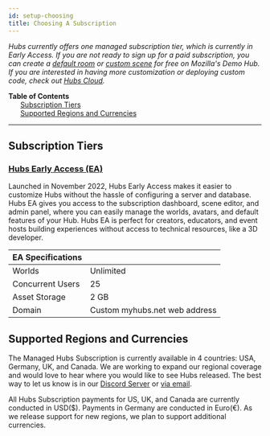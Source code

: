 ```yaml
---
id: setup-choosing
title: Choosing A Subscription
---
```


_Hubs currently offers one managed subscription tier, which is currently in Early Access. If you are not ready to sign up for a paid subscription, you can create a [default room](https://hubs.mozilla.com/) or [custom scene](https://hubs.mozilla.com/spoke) for free on Mozilla's Demo Hub. If you are interested in having more customization or deploying custom code, check out [Hubs Cloud](./hubs-cloud-intro.html)._

**Table of Contents**\
&nbsp;&nbsp;&nbsp;&nbsp;&nbsp;&nbsp;[Subscription Tiers](#subscription-tiers)\
&nbsp;&nbsp;&nbsp;&nbsp;&nbsp;&nbsp;[Supported Regions and Currencies](#supported-regions-and-currencies)

---

## Subscription Tiers

### [Hubs Early Access (EA)](https://hubs.mozilla.com/#subscribe)

Launched in November 2022, Hubs Early Access makes it easier to customize Hubs without the hassle of configuring a server and database. Hubs EA gives you access to the subscription dashboard, scene editor, and admin panel, where you can easily manage the worlds, avatars, and default features of your Hub. Hubs EA is perfect for creators, educators, and event hosts building experiences without access to technical resources, like a 3D developer.

| EA Specifications |                               |
| ----------------- | ----------------------------- |
| Worlds            | Unlimited                     |
| Concurrent Users  | 25                            |
| Asset Storage     | 2 GB                          |
| Domain            | Custom myhubs.net web address |

## Supported Regions and Currencies

The Managed Hubs Subscription is currently available in 4 countries: USA, Germany, UK, and Canada. We are working to expand our regional coverage and would love to hear where you would like to see Hubs released. The best way to let us know is in our [Discord Server](https://discord.com/channels/498741086295031808/1047462879076560926/1047537940047339570) or [via email](mailto:hubs-feedback@mozilla.com?subject=[New-Region-Request]).

All Hubs Subscription payments for US, UK, and Canada are currently conducted in USD($). Payments in Germany are conducted in Euro(€). As we release support for new regions, we plan to support additional currencies.
